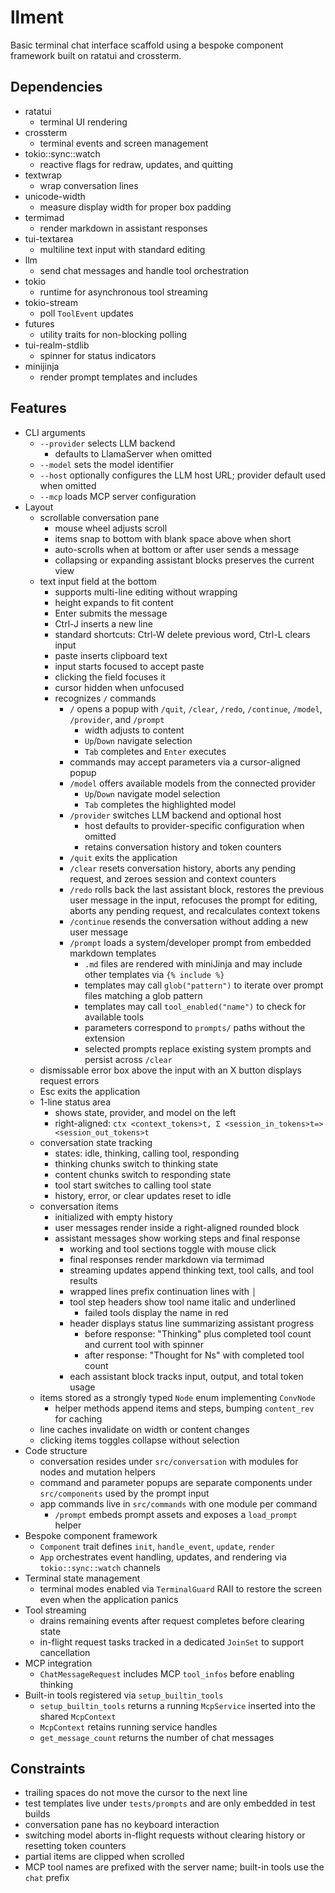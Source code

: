 # llment
Basic terminal chat interface scaffold using a bespoke component framework built on ratatui and crossterm.

## Dependencies
- ratatui
  - terminal UI rendering
- crossterm
  - terminal events and screen management
- tokio::sync::watch
  - reactive flags for redraw, updates, and quitting
- textwrap
  - wrap conversation lines
- unicode-width
  - measure display width for proper box padding
- termimad
  - render markdown in assistant responses
- tui-textarea
  - multiline text input with standard editing
- llm
  - send chat messages and handle tool orchestration
- tokio
  - runtime for asynchronous tool streaming
- tokio-stream
  - poll `ToolEvent` updates
- futures
  - utility traits for non-blocking polling
- tui-realm-stdlib
  - spinner for status indicators
- minijinja
  - render prompt templates and includes

## Features
- CLI arguments
  - `--provider` selects LLM backend
    - defaults to LlamaServer when omitted
  - `--model` sets the model identifier
  - `--host` optionally configures the LLM host URL; provider default used when omitted
  - `--mcp` loads MCP server configuration
- Layout
  - scrollable conversation pane
    - mouse wheel adjusts scroll
    - items snap to bottom with blank space above when short
    - auto-scrolls when at bottom or after user sends a message
    - collapsing or expanding assistant blocks preserves the current view
  - text input field at the bottom
    - supports multi-line editing without wrapping
    - height expands to fit content
    - Enter submits the message
    - Ctrl-J inserts a new line
    - standard shortcuts: Ctrl-W delete previous word, Ctrl-L clears input
    - paste inserts clipboard text
    - input starts focused to accept paste
    - clicking the field focuses it
    - cursor hidden when unfocused
    - recognizes `/` commands
      - `/` opens a popup with `/quit`, `/clear`, `/redo`, `/continue`, `/model`, `/provider`, and `/prompt`
        - width adjusts to content
        - `Up`/`Down` navigate selection
        - `Tab` completes and `Enter` executes
      - commands may accept parameters via a cursor-aligned popup
      - `/model` offers available models from the connected provider
        - `Up`/`Down` navigate model selection
        - `Tab` completes the highlighted model
      - `/provider` switches LLM backend and optional host
        - host defaults to provider-specific configuration when omitted
        - retains conversation history and token counters
      - `/quit` exits the application
      - `/clear` resets conversation history, aborts any pending request, and zeroes session and context counters
      - `/redo` rolls back the last assistant block, restores the previous user message in the input, refocuses the prompt for editing, aborts any pending request, and recalculates context tokens
      - `/continue` resends the conversation without adding a new user message
      - `/prompt` loads a system/developer prompt from embedded markdown templates
        - `.md` files are rendered with miniJinja and may include other templates via `{% include %}`
        - templates may call `glob("pattern")` to iterate over prompt files matching a glob pattern
        - templates may call `tool_enabled("name")` to check for available tools
        - parameters correspond to `prompts/` paths without the extension
        - selected prompts replace existing system prompts and persist across `/clear`
  - dismissable error box above the input with an X button displays request errors
  - Esc exits the application
  - 1-line status area
    - shows state, provider, and model on the left
    - right-aligned: `ctx <context_tokens>t, Σ <session_in_tokens>t=> <session_out_tokens>t`
  - conversation state tracking
    - states: idle, thinking, calling tool, responding
    - thinking chunks switch to thinking state
    - content chunks switch to responding state
    - tool start switches to calling tool state
    - history, error, or clear updates reset to idle
  - conversation items
    - initialized with empty history
    - user messages render inside a right-aligned rounded block
    - assistant messages show working steps and final response
      - working and tool sections toggle with mouse click
      - final responses render markdown via termimad
      - streaming updates append thinking text, tool calls, and tool results
      - wrapped lines prefix continuation lines with `│`
      - tool step headers show tool name italic and underlined
        - failed tools display the name in red
      - header displays status line summarizing assistant progress
        - before response: "Thinking" plus completed tool count and current tool with spinner
        - after response: "Thought for Ns" with completed tool count
      - each assistant block tracks input, output, and total token usage
  - items stored as a strongly typed `Node` enum implementing `ConvNode`
    - helper methods append items and steps, bumping `content_rev` for caching
  - line caches invalidate on width or content changes
  - clicking items toggles collapse without selection
- Code structure
  - conversation resides under `src/conversation` with modules for nodes and mutation helpers
  - command and parameter popups are separate components under `src/components` used by the prompt input
  - app commands live in `src/commands` with one module per command
    - `/prompt` embeds prompt assets and exposes a `load_prompt` helper
- Bespoke component framework
  - `Component` trait defines `init`, `handle_event`, `update`, `render`
  - `App` orchestrates event handling, updates, and rendering via `tokio::sync::watch` channels
- Terminal state management
  - terminal modes enabled via `TerminalGuard` RAII to restore the screen even when the application panics
- Tool streaming
  - drains remaining events after request completes before clearing state
  - in-flight request tasks tracked in a dedicated `JoinSet` to support cancellation
- MCP integration
  - `ChatMessageRequest` includes MCP `tool_infos` before enabling thinking
- Built-in tools registered via `setup_builtin_tools`
  - `setup_builtin_tools` returns a running `McpService` inserted into the shared `McpContext`
  - `McpContext` retains running service handles
  - `get_message_count` returns the number of chat messages

## Constraints
- trailing spaces do not move the cursor to the next line
- test templates live under `tests/prompts` and are only embedded in test builds
- conversation pane has no keyboard interaction
- switching model aborts in-flight requests without clearing history or resetting token counters
- partial items are clipped when scrolled
- MCP tool names are prefixed with the server name; built-in tools use the `chat` prefix
